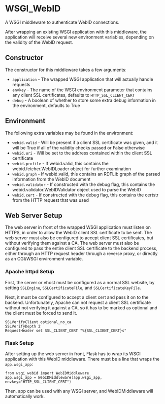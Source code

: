 WSGI\_WebID
===========

A WSGI middleware to authenticate WebID connections.

After wrapping an existing WSGI application with this middleware, the application will receive several new environment variables, depending on the validity of the WebID request.

Constructor
-----------

The constructor for this middleware takes a few arguments:

- `application` - The wrapped WSGI application that will actually handle requests
- `envkey` - The name of the WSGI environment parameter that contains any client SSL certificates, defaults to `HTTP_SSL_CLIENT_CERT`
- `debug` - A boolean of whether to store some extra debug information in the environment, defaults to True

Environment
-----------

The following extra variables may be found in the environment:

- `webid.valid` - Will be present if a client SSL certificate was given, and it will be True if all of the validity checks passed or False otherwise
- `webid.uri` - Will be set to the address contained within the client SSL certificate
- `webid.profile` - If webid.valid, this contains the webid.fetcher.WebIDLoader object for further examination
- `webid.graph` - If webid.valid, this contains an RDFLib graph of the parsed information from the WebID document
- `webid.validator` - If constructed with the debug flag, this contains the webid.validator.WebIDValidator object used to parse the WebID
- `webid.cert` - If constructed with the debug flag, this contains the certstr from the HTTP request that was used

## Web Server Setup

The web server in front of the wrapped WSGI application must listen on HTTPS, in order to allow the WebID client SSL certificate to be sent. The web server must also be configured to accept client SSL certificates, but without verifying them against a CA. The web server must also be configured to pass the entire client SSL certificate to the backend process, either through an HTTP request header through a reverse proxy, or directly as an CGI/WSGI environment variable.

### Apache httpd Setup

First, the server or vhost must be configured as a normal SSL website, by setting `SSLEngine`, `SSLCertificateFile`, and `SSLCertificateKeyFile`.

Next, it must be configured to accept a client cert and pass it on to the backend. Unfortunately, Apache can not request a client SSL certificate without not verifying it against a CA, so it has to be marked as optional and the client must be forced to send it.

    SSLVerifyClient optional_no_ca
    SSLVerifyDepth 2
    RequestHeader set SSL_CLIENT_CERT "%{SSL_CLIENT_CERT}s"

### Flask Setup

After setting up the web server in front, Flask has to wrap its WSGI application with this WebID middleware. There must be a line that wraps the `app.wsgi_app`:

    from wsgi_webid import WebIDMiddleware
    app.wsgi_app = WebIDMiddleware(app.wsgi_app, envkey="HTTP_SSL_CLIENT_CERT")

Then, app can be used with any WSGI server, and WebIDMiddleware will automatically work.
